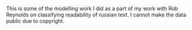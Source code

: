 This is some of the modelling work I did as a part of my work with Rob Reynolds on classifying readability of russian text. I cannot make the data public due to copyright.

